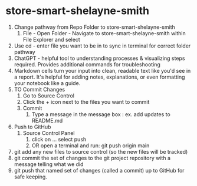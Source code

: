 # store-smart-shelayne-smith

1. Change pathway from Repo Folder to store-smart-shelayne-smith
   1. File - Open Folder - Navigate to store-smart-shelayne-smith within File Explorer and select
2. Use cd - enter file you want to be in to sync in terminal for correct folder pathway
3. ChatGPT - helpful tool to understanding processes & visualizing steps required.  Provides additional commands for troubleshooting
4. Markdown cells turn your input into clean, readable text like you'd see in a report.  It's helpful for adding notes, explanations, or even formatting your notebook like a guide.
5. TO Commit Changes
   1. Go to Source Control
   2. Click the + icon next to the files you want to commit
   3. Commit
      1. Type a message in the message box : ex. add updates to README.md
6. Push to GitHub
   1. Source Control Panel
      1. click on ... select push
      2. OR open a terminal and run: git push origin main
7. git add any new files to source control (so the new files will be tracked)
8. git commit the set of changes to the git project repository with a message telling what we did
9. git push that named set of changes (called a commit) up to GitHub for safe keeping.